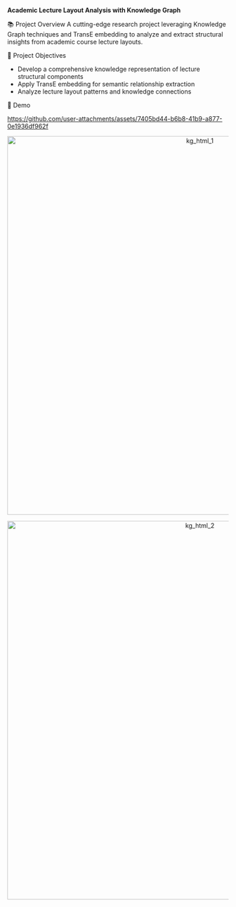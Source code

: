 **Academic Lecture Layout Analysis with Knowledge Graph**

📚 Project Overview
A cutting-edge research project leveraging Knowledge Graph techniques and TransE embedding to analyze and extract structural insights from academic course lecture layouts.

🎯 Project Objectives
- Develop a comprehensive knowledge representation of lecture structural components
- Apply TransE embedding for semantic relationship extraction
- Analyze lecture layout patterns and knowledge connections

🎥 Demo



https://github.com/user-attachments/assets/7405bd44-b6b8-41b9-a877-0e1936df962f


<p align="center"> <img width="861" alt="kg_html_1" src="https://github.com/user-attachments/assets/d290d06c-620c-4f70-8028-cbba711eaf88" /> </p> <p align="center"> <img width="861" alt="kg_html_2" src="https://github.com/user-attachments/assets/6cd352f7-add1-42c0-bd7c-26161fedd1a4" /> </p>

